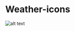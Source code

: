 # Weather-icons
![alt text](http://img03.deviantart.net/7d47/i/2017/221/a/b/weather_icons_by_goescat-dbjeml3.png)
